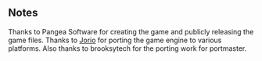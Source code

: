 ## Notes

Thanks to Pangea Software for creating the game and publicly releasing the game files. Thanks to [Jorio](https://github.com/jorio/ottomatic) for porting the game engine to various platforms.  Also thanks to brooksytech for the porting work for portmaster.

